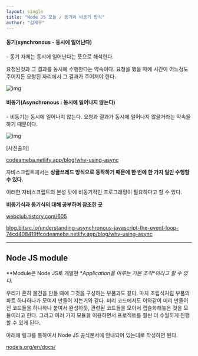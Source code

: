 ```yaml
---
layout: single
title: "Node JS 모듈 / 동기와 비동기 방식"
author: "김재우"
---
```


#### **동기(synchronous - 동시에 일어난다)**

 \- 동기 자체는 동시에 일어난다는 뜻으로 해석한다.

요청된것과 그 결과를 동시에 수행한다는 약속이다. 요청을 했을 때에 시간이 어느정도 주어지든 요청된 자리에서 그 결과가 주어져야 한다.

 



![img](https://blog.kakaocdn.net/dn/diCjMJ/btqQLlntiDv/7zUQyIY9qDdyX9NMUxXBY1/img.png)



 

 

#### **비동기(Asynchronous : 동시에 일어나지 않는다)**

 \- 비동기는 동시에 일어나지 않는다. 요청과 결과가 동시에 일어나지 않을거라는 약속을 하기 때문이다. 



![img](https://blog.kakaocdn.net/dn/dfaXb6/btqQ1M4mzGy/vDKgNd6uzY782EnOw9qG9k/img.png)



 

 

[사진출처]

[codeameba.netlify.app/blog/why-using-async](https://codeameba.netlify.app/blog/why-using-async)

 

 자바스크립트에서는 **싱글쓰레드 방식으로 동작하기 때문에 한 번에 한 가지 일만 수행할 수 있다.**

이러한 자바스크립트의 본성 탓에 비동기적인 프로그래밍이 필요하다고 할 수 있다. 

 

 

**비동기식과 동기식의 대해 공부하며 참조한 곳**

[webclub.tistory.com/605](https://webclub.tistory.com/605)

[blog.bitsrc.io/understanding-asynchronous-javascript-the-event-loop-74cd408419ff](https://blog.bitsrc.io/understanding-asynchronous-javascript-the-event-loop-74cd408419ff)[codeameba.netlify.app/blog/why-using-async](https://codeameba.netlify.app/blog/why-using-async)

 

------

## **Node JS module**

**Module은 Node JS로 개발한 \**Application을 이루는 기본 조각\**이라고 할 수 있다.**

우리가 흔히 물건을 만들 때에 그것을 구성하는 부품과도 같다. 마치 조립식처럼 부품의 파트 하나하나가 모여서 만들어 지는거와 같다. 미리 코드에서도 이와같이 미리 만들어진 코드들을 하나하나 붙여서 완성하듯, 관련된 코드들을 모아서 캡슐화해놓은 것을 모듈이라고 한다. 그리고 여러 가지 모듈을 이용하면서 프로젝트를 훨씬 더 수월하게 진행할 수 있게 된다.

 

 

아래에 링크를 통하여서 Node JS 공식문서에 안내되어 있는대로 작성하면 된다.

[nodejs.org/en/docs/](https://nodejs.org/en/docs/)